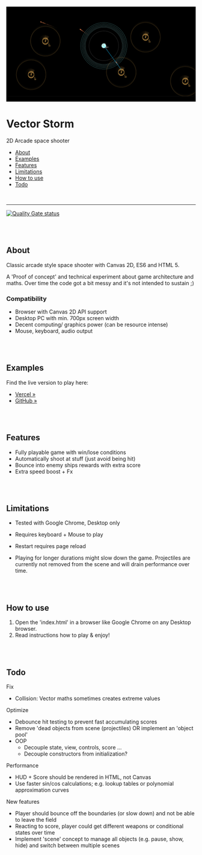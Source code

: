 [![Vector-Storm](teaser.png)](https://christianoellers.github.io/Vector-Storm)

# Vector Storm

2D Arcade space shooter

- [About](#about)
- [Examples](#examples)
- [Features](#features)
- [Limitations](#limitations)
- [How to use](#how-to-use)
- [Todo](#todo)

<br>

---

[![Quality Gate status](https://sonarcloud.io/api/project_badges/measure?project=ChristianOellers_Vector-Storm&metric=alert_status)](https://sonarcloud.io/dashboard?id=ChristianOellers_Vector-Storm)

<br><br>

## About

Classic arcade style space shooter with Canvas 2D, ES6 and HTML 5.

A 'Proof of concept' and technical experiment about game architecture and maths.
Over time the code got a bit messy and it's not intended to sustain ;)

### Compatibility

- Browser with Canvas 2D API support
- Desktop PC with min. 700px screen width
- Decent computing/ graphics power (can be resource intense)
- Mouse, keyboard, audio output

<br><br>

## Examples

Find the live version to play here:

- [Vercel »](https://vector-storm-27ctdpx5e.vercel.app)
- [GitHub »](https://christianoellers.github.io/Vector-Storm)

<br><br>

## Features

- Fully playable game with win/lose conditions
- Automatically shoot at stuff (just avoid being hit)
- Bounce into enemy ships rewards with extra score
- Extra speed boost + Fx

<br><br>

## Limitations

- Tested with Google Chrome, Desktop only
- Requires keyboard + Mouse to play
- Restart requires page reload

- Playing for longer durations might slow down the game. Projectiles are currently not removed from the scene and will drain performance over time.

<br><br>

## How to use

1. Open the 'index.html' in a browser like Google Chrome on any Desktop browser.
2. Read instructions how to play & enjoy!

<br><br>

## Todo

Fix

- Collision: Vector maths sometimes creates extreme values

Optimize

- Debounce hit testing to prevent fast accumulating scores
- Remove 'dead objects from scene (projectiles) OR implement an 'object pool'
- OOP
  - Decouple state, view, controls, score ...
  - Decouple constructors from initialization?

Performance

- HUD + Score should be rendered in HTML, not Canvas
- Use faster sin/cos calculations; e.g. lookup tables or polynomial approximation curves

New features

- Player should bounce off the boundaries (or slow down) and not be able to leave the field
- Reacting to score, player could get different weapons or conditional states over time
- Implement 'scene' concept to manage all objects (e.g. pause, show, hide) and switch between multiple scenes
